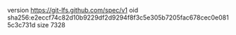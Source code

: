 version https://git-lfs.github.com/spec/v1
oid sha256:e2eccf74c82d10b9229df2d9294f8f3c5e305b7205fac678cec0e0815c3c731d
size 7328
